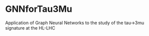 # GNNforTau3Mu
Application of Graph Neural Networks to the study of the tau->3mu signature at the HL-LHC
